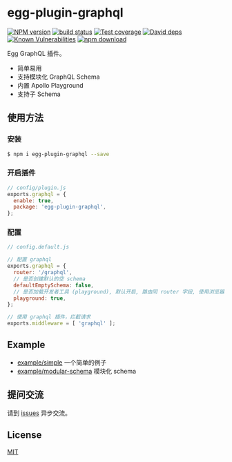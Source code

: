 # egg-plugin-graphql

[![NPM version][npm-image]][npm-url]
[![build status][travis-image]][travis-url]
[![Test coverage][codecov-image]][codecov-url]
[![David deps][david-image]][david-url]
[![Known Vulnerabilities][snyk-image]][snyk-url]
[![npm download][download-image]][download-url]

[npm-image]: https://img.shields.io/npm/v/egg-plugin-graphql.svg?style=flat-square
[npm-url]: https://npmjs.org/package/egg-plugin-graphql
[travis-image]: https://img.shields.io/travis/eggjs/egg-plugin-graphql.svg?style=flat-square
[travis-url]: https://travis-ci.org/eggjs/egg-plugin-graphql
[codecov-image]: https://img.shields.io/codecov/c/github/eggjs/egg-plugin-graphql.svg?style=flat-square
[codecov-url]: https://codecov.io/github/eggjs/egg-plugin-graphql?branch=master
[david-image]: https://img.shields.io/david/eggjs/egg-plugin-graphql.svg?style=flat-square
[david-url]: https://david-dm.org/eggjs/egg-plugin-graphql
[snyk-image]: https://snyk.io/test/npm/egg-plugin-graphql/badge.svg?style=flat-square
[snyk-url]: https://snyk.io/test/npm/egg-plugin-graphql
[download-image]: https://img.shields.io/npm/dm/egg-plugin-graphql.svg?style=flat-square
[download-url]: https://npmjs.org/package/egg-plugin-graphql


Egg GraphQL 插件。

- 简单易用
- 支持模块化 GraphQL Schema
- 内置 Apollo Playground
- 支持子 Schema


## 使用方法

### 安装

```bash
$ npm i egg-plugin-graphql --save
```


### 开启插件

```js
// config/plugin.js
exports.graphql = {
  enable: true,
  package: 'egg-plugin-graphql',
};
```

### 配置


```js
// config.default.js

// 配置 graphql
exports.graphql = {
  router: '/graphql',
  // 是否创建默认的空 schema
  defaultEmptySchema: false,
  // 是否加载开发者工具 (playground), 默认开启, 路由同 router 字段, 使用浏览器打开该可见
  playground: true,
};

// 使用 graphql 插件，拦截请求
exports.middleware = [ 'graphql' ];
```



## Example

- [example/simple](example/simple/) 一个简单的例子
- [example/modular-schema](example/modular-schema/) 模块化 schema

## 提问交流

请到 [issues](https://github.com/nodejh/egg-plugin-graphql/issues) 异步交流。

## License

[MIT](LICENSE)
